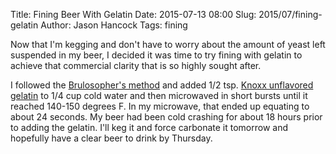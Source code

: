 Title: Fining Beer With Gelatin
Date: 2015-07-13 08:00
Slug: 2015/07/fining-gelatin
Author: Jason Hancock
Tags: fining

Now that I'm kegging and don't have to worry about the amount of yeast left
suspended in my beer, I decided it was time to try fining with gelatin to
achieve that commercial clarity that is so highly sought after.

I followed the [Brulosopher's method](http://brulosophy.com/2015/01/05/the-gelatin-effect-exbeeriment-results/)
and added 1/2 tsp. [Knoxx unflavored gelatin](http://amzn.to/1HXMpSy) to 1/4
cup cold water and then microwaved in short bursts until it reached 140-150
degrees F. In my microwave, that ended up equating to about 24 seconds. My beer
had been cold crashing for about 18 hours prior to adding the gelatin. I'll keg
it and force carbonate it tomorrow and hopefully have a clear beer to drink by
Thursday.
